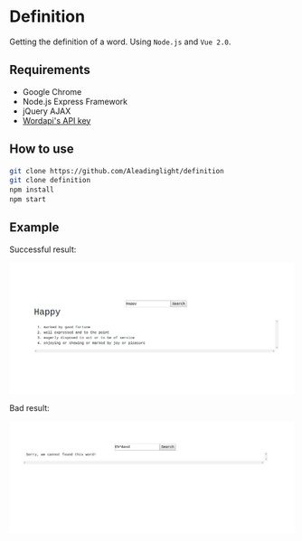 # Definition

Getting the definition of a word. Using `Node.js` and `Vue 2.0`. 

## Requirements

- Google Chrome
- Node.js Express Framework
- jQuery AJAX
- [Wordapi's API key](https://www.wordsapi.com/)

## How to use

```bash
git clone https://github.com/Aleadinglight/definition
git clone definition
npm install
npm start
```

## Example

Successful result:

<img src="https://github.com/Aleadinglight/definition/blob/master/pics/good.png" width="900">

Bad result:

<img src="https://github.com/Aleadinglight/definition/blob/master/pics/bad.png" width="900">
